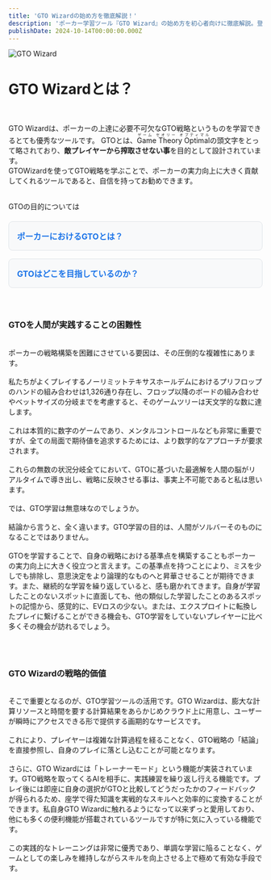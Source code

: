 ```yaml
---
title: 'GTO Wizardの始め方を徹底解説！'
description: 'ポーカー学習ツール『GTO Wizard』の始め方を初心者向けに徹底解説。登録方法から分析・練習機能といった基本的な使い方まで、画像をたっぷり使って誰でも分かるように紹介します。'
publishDate: 2024-10-14T00:00:00.000Z
---
```

<link rel="stylesheet" href="/src/styles/blog-common.css">

<img src="/images/wizard_img.png" alt="GTO Wizard" /><br>

# GTO Wizardとは？
<br>

GTO Wizardは、ポーカーの上達に必要不可欠なGTO戦略というものを学習できるとても優秀なツールです。
GTOとは、<ruby>Game Theory Optimal<rt>ゲーム セオリー オプティマル</rt></ruby>の頭文字をとって略されており、<strong>敵プレイヤーから搾取させない事</strong>を目的として設計されています。
<br>
GTOWizardを使ってGTO戦略を学ぶことで、ポーカーの実力向上に大きく貢献してくれるツールであると、自信を持ってお勧めできます。
<br><br>

GTOの目的については

<div style="display: flex; flex-direction: column; gap: 16px; margin: 20px 0;">
  <a href="https://japan.gtowizard.com/blog/what-is-gto-in-poker/" target="_blank" style="text-decoration: none; color: inherit;">
    <div style="border: 1px solid #e1e5e9; border-radius: 8px; padding: 16px; background: #f8f9fa; transition: box-shadow 0.2s; cursor: pointer;">
      <h4 style="margin: 0; color: #1a73e8; font-size: 16px;">ポーカーにおけるGTOとは？</h4>
    </div>
  </a>
  
  <a href="https://japan.gtowizard.com/blog/what-does-gto-aim-to-achieve/" target="_blank" style="text-decoration: none; color: inherit;">
    <div style="border: 1px solid #e1e5e9; border-radius: 8px; padding: 16px; background: #f8f9fa; transition: box-shadow 0.2s; cursor: pointer;">
      <h4 style="margin: 0; color: #1a73e8; font-size: 16px;">GTOはどこを目指しているのか？</h4>
    </div>
  </a>
</div>

<br>

### GTOを人間が実践することの困難性
<br>
ポーカーの戦略構築を困難にさせている要因は、その圧倒的な複雑性にあります。
<br><br>
私たちがよくプレイするノーリミットテキサスホールデムにおけるプリフロップのハンドの組み合わせは1,326通り存在し、フロップ以降のボードの組み合わせやベットサイズの分岐までを考慮すると、そのゲームツリーは天文学的な数に達します。
<br><br>
これは本質的に数字のゲームであり、メンタルコントロールなども非常に重要ですが、全ての局面で期待値を追求するためには、より数学的なアプローチが要求されます。
<br><br>
これらの無数の状況分岐全てにおいて、GTOに基づいた最適解を人間の脳がリアルタイムで導き出し、戦略に反映させる事は、事実上不可能であると私は思います。
<br><br>
では、GTO学習は無意味なのでしょうか。
<br><br>
結論から言うと、全く違います。GTO学習の目的は、人間がソルバーそのものになることではありません。
<br><br>
GTOを学習することで、自身の戦略における基準点を構築することもポーカーの実力向上に大きく役立つと言えます。この基準点を持つことにより、ミスを少しでも排除し、意思決定をより論理的なものへと昇華させることが期待できます。また、継続的な学習を繰り返していると、感も磨かれてきます。自身が学習したことのないスポットに直面しても、他の類似した学習したことのあるスポットの記憶から、感覚的に、EVロスの少ない。または、エクスプロイトに転換したプレイに繋げることができる機会も、GTO学習をしていないプレイヤーに比べ多くその機会が訪れるでしょう。

<br><br>


### GTO Wizardの戦略的価値
<br>
そこで重要となるのが、GTO学習ツールの活用です。GTO Wizardは、膨大な計算リソースと時間を要する計算結果をあらかじめクラウド上に用意し、ユーザーが瞬時にアクセスできる形で提供する画期的なサービスです。
<br><br>
これにより、プレイヤーは複雑な計算過程を経ることなく、GTO戦略の「結論」を直接参照し、自身のプレイに落とし込むことが可能となります。
<br><br>
さらに、GTO Wizardには「トレーナーモード」という機能が実装されています。GTO戦略を取ってくるAIを相手に、実践練習を繰り返し行える機能です。プレイ後には即座に自身の選択がGTOと比較してどうだったかのフィードバックが得られるため、座学で得た知識を実戦的なスキルへと効率的に変換することができます。私自身GTO Wizardに触れるようになって以来ずっと愛用しており、他にも多くの便利機能が搭載されているツールですが特に気に入っている機能です。
<br><br>
この実践的なトレーニングは非常に優秀であり、単調な学習に陥ることなく、ゲームとしての楽しみを維持しながらスキルを向上させる上で極めて有効な手段です。



